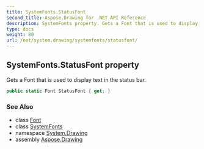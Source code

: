 ```yaml
---
title: SystemFonts.StatusFont
second_title: Aspose.Drawing for .NET API Reference
description: SystemFonts property. Gets a Font that is used to display text in the status bar
type: docs
weight: 80
url: /net/system.drawing/systemfonts/statusfont/
---
```

## SystemFonts.StatusFont property

Gets a Font that is used to display text in the status bar.

```csharp
public static Font StatusFont { get; }
```

### See Also

* class [Font](../../font/)
* class [SystemFonts](../)
* namespace [System.Drawing](../../systemfonts/)
* assembly [Aspose.Drawing](../../../)


